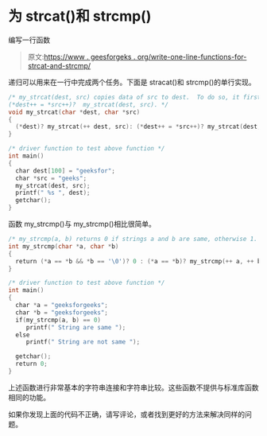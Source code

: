 # 为 strcat()和 strcmp()

编写一行函数

> 原文:[https://www . geesforgeks . org/write-one-line-functions-for-strcat-and-strcmp/](https://www.geeksforgeeks.org/write-one-line-functions-for-strcat-and-strcmp/)

递归可以用来在一行中完成两个任务。下面是 stracat()和 strcmp()的单行实现。

```cpp
/* my_strcat(dest, src) copies data of src to dest.  To do so, it first reaches end of the string dest using recursive calls my_strcat(++ dest, src).  Once end of dest is reached, data is copied using 
(*dest++ = *src++)?  my_strcat(dest, src). */
void my_strcat(char *dest, char *src)
{
  (*dest)? my_strcat(++ dest, src): (*dest++ = *src++)? my_strcat(dest, src): 0 ;
}

/* driver function to test above function */
int main()
{
  char dest[100] = "geeksfor";
  char *src = "geeks";
  my_strcat(dest, src);
  printf(" %s ", dest);
  getchar();
}    
```

函数 my_strcmp()与 my_strcmp()相比很简单。

```cpp
/* my_strcmp(a, b) returns 0 if strings a and b are same, otherwise 1.   It recursively increases a and b pointers. At any point if *a is not equal to *b then 1 is returned.  If we reach end of both strings at the same time then 0 is returned. */
int my_strcmp(char *a, char *b)
{
  return (*a == *b && *b == '\0')? 0 : (*a == *b)? my_strcmp(++ a, ++ b): 1;
} 

/* driver function to test above function */
int main()
{
  char *a = "geeksforgeeks";
  char *b = "geeksforgeeks";
  if(my_strcmp(a, b) == 0)
     printf(" String are same ");
  else  
     printf(" String are not same ");  

  getchar();
  return 0;
}    
```

上述函数进行非常基本的字符串连接和字符串比较。这些函数不提供与标准库函数相同的功能。

如果你发现上面的代码不正确，请写评论，或者找到更好的方法来解决同样的问题。
